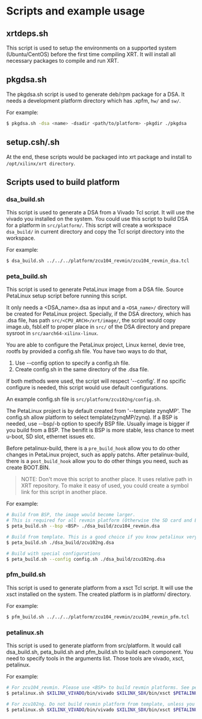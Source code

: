 Scripts and example usage
=========================

## xrtdeps.sh
This script is used to setup the environments on a supported system (Ubuntu/CentOS) before the first time compiling XRT.
It will install all necessary packages to compile and run XRT.

## pkgdsa.sh
The pkgdsa.sh script is used to generate deb/rpm package for a DSA.
It needs a development platform directory which has .xpfm, `hw/` and `sw/`.

For example:
``` bash
$ pkgdsa.sh -dsa <name> -dsadir <path/to/platform> -pkgdir ./pkgdsa
```

## setup.csh/.sh
At the end, these scripts would be packaged into xrt package and install to `/opt/xilinx/xrt directory`.

## Scripts used to build platform

### dsa\_build.sh
This script is used to generate a DSA from a Vivado Tcl script. It will use the vivado you installed on the system.
You could use this script to build DSA for a platform in `src/platform/`.
This script will create a workspace `dsa_build/` in current directory and copy the Tcl script directory into the workspace.

For example:
```bash
$ dsa_build.sh ../../../platform/zcu104_revmin/zcu104_revmin_dsa.tcl
```

### peta\_build.sh
This script is used to generate PetaLinux image from a DSA file. Source PetaLinux setup script before running this script.

It only needs a \<DSA\_name\>.dsa as input and a `<DSA_name>/` directory will be created for PetaLinux project.
Specially, if the DSA directory, which has .dsa file, has path `src/<CPU_ARCH>/xrt/image/`, the script would copy image.ub, fsbl.elf to proper place in `src/` of the DSA directory and prepare sysroot in `src/aarch64-xilinx-linux`.

You are able to configure the PetaLinux project, Linux kernel, devie tree, rootfs by provided a config.sh file.
You have two ways to do that,
1. Use --config option to specify a config.sh file.
2. Create config.sh in the same directory of the .dsa file.

If both methods were used, the script will respect '--config'.
If no spcific configure is needed, this script would use default configurations.

An example config.sh file is `src/platform/zcu102ng/config.sh`.

The PetaLinux project is by default created from '--template zynqMP'. The config.sh allow platform to select template(zynqMP/zynq).
If a BSP is needed, use --bsp/-b option to specify BSP file. Usually image is bigger if you build from a BSP. The benifit is BSP is more stable, less chance to meet u-boot, SD slot, ethernet issues etc.

Before petalinux-build, there is a `pre_build_hook` allow you to do other changes in PetaLinux project, such as apply patchs.
After petalinux-build, there is a `post_build_hook` allow you to do other things you need, such as create BOOT.BIN.

> NOTE: Don't move this script to another place. It uses relative path in XRT repository. To make it easy of used, you could create a symbol link for this script in another place.

For example:
```bash
# Build from BSP, the image would become larger.
# This is required for all revmin platform (Otherwise the SD card and Ethernet would not work).
$ peta_build.sh --bsp <BSP> ./dsa_build/zcu104_revmin.dsa

# Build from template. This is a good choice if you know petalinux very well.
$ peta_build.sh ./dsa_build/zcu102ng.dsa

# Build with special configurations
$ peta_build.sh --config config.sh ./dsa_build/zcu102ng.dsa
```

### pfm\_build.sh
This script is used to generate platform from a xsct Tcl script. It will use the xsct installed on the system.
The created platform is in platform/ directory.

For example:
```bash
$ pfm_build.sh ../../../platform/zcu104_revmin/zcu104_revmin_pfm.tcl
```

### petalinux.sh
This script is used to generate platform from src/platform.
It would call dsa\_build.sh, peta\_build.sh and pfm\_build.sh to build each component.
You need to specify tools in the arguments list. Those tools are vivado, xsct, petalinux.

For example:
```bash
# For zcu104_revmin. Please use <BSP> to build revmin platforms. See peta\_build.sh section.
$ petalinux.sh $XILINX_VIVADO/bin/vivado $XILINX_SDX/bin/xsct $PETALINUX zcu104_revmin <XRT_REPO_PATH> <BSP>

# For zcu102ng. Do not build revmin platform from template, unless you know what you are doing.
$ petalinux.sh $XILINX_VIVADO/bin/vivado $XILINX_SDX/bin/xsct $PETALINUX zcu102ng <XRT_REPO_PATH>
```
